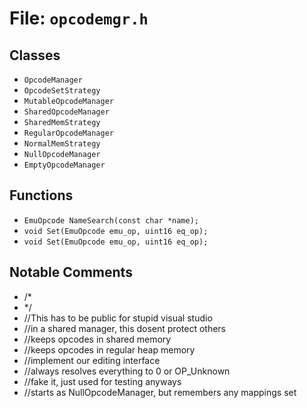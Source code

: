 # File: `opcodemgr.h`

## Classes

- `OpcodeManager`
- `OpcodeSetStrategy`
- `MutableOpcodeManager`
- `SharedOpcodeManager`
- `SharedMemStrategy`
- `RegularOpcodeManager`
- `NormalMemStrategy`
- `NullOpcodeManager`
- `EmptyOpcodeManager`

## Functions

- `EmuOpcode NameSearch(const char *name);`
- `void Set(EmuOpcode emu_op, uint16 eq_op);`
- `void Set(EmuOpcode emu_op, uint16 eq_op);`

## Notable Comments

- /*
- */
- //This has to be public for stupid visual studio
- //in a shared manager, this dosent protect others
- //keeps opcodes in shared memory
- //keeps opcodes in regular heap memory
- //implement our editing interface
- //always resolves everything to 0 or OP_Unknown
- //fake it, just used for testing anyways
- //starts as NullOpcodeManager, but remembers any mappings set
